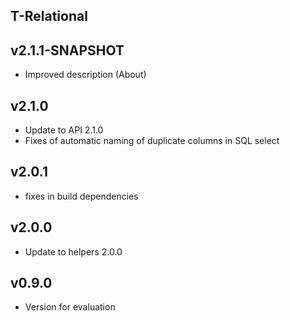T-Relational
----------

v2.1.1-SNAPSHOT
---
* Improved description (About)

v2.1.0
---
* Update to API 2.1.0
* Fixes of automatic naming of duplicate columns in SQL select

v2.0.1
---
* fixes in build dependencies

v2.0.0
---
* Update to helpers 2.0.0

v0.9.0
---
* Version for evaluation

